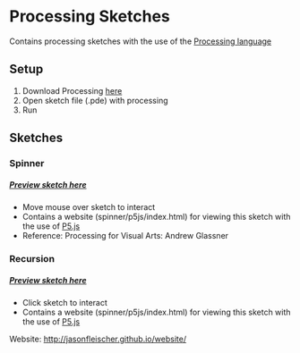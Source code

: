 # Processing Sketches

Contains processing sketches with the use of the [Processing language](https://processing.org/)

## Setup

1. Download Processing [here](https://processing.org/download/)
2. Open sketch file (.pde) with processing
3. Run

## Sketches

### Spinner
##### [Preview sketch here](http://jasonfleischer.github.io/Processing/#spinner)
* Move mouse over sketch to interact
* Contains a website (spinner/p5js/index.html) for viewing this sketch with the use of [P5.js](https://p5js.org/)
* Reference: Processing for Visual Arts: Andrew Glassner

### Recursion
##### [Preview sketch here](http://jasonfleischer.github.io/Processing/#recursion)
* Click sketch to interact 
* Contains a website (spinner/p5js/index.html) for viewing this sketch with the use of [P5.js](https://p5js.org/)

Website: http://jasonfleischer.github.io/website/
